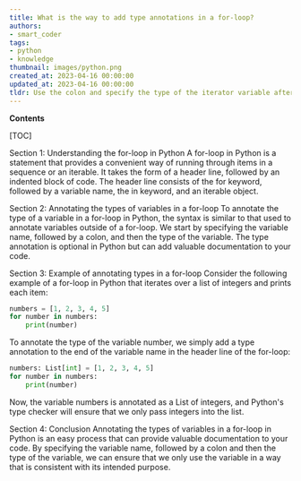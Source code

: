 ```yaml
---
title: What is the way to add type annotations in a for-loop?
authors:
- smart_coder
tags:
- python
- knowledge
thumbnail: images/python.png
created_at: 2023-04-16 00:00:00
updated_at: 2023-04-16 00:00:00
tldr: Use the colon and specify the type of the iterator variable after it, for example `for I int in range(10)` to annotate the type of the iterator variable in a for-loop in Python.
---
```


**Contents**

[TOC]

Section 1: Understanding the for-loop in Python
A for-loop in Python is a statement that provides a convenient way of running through items in a sequence or an iterable. It takes the form of a header line, followed by an indented block of code. The header line consists of the for keyword, followed by a variable name, the in keyword, and an iterable object.

Section 2: Annotating the types of variables in a for-loop
To annotate the type of a variable in a for-loop in Python, the syntax is similar to that used to annotate variables outside of a for-loop. We start by specifying the variable name, followed by a colon, and then the type of the variable. The type annotation is optional in Python but can add valuable documentation to your code.

Section 3: Example of annotating types in a for-loop
Consider the following example of a for-loop in Python that iterates over a list of integers and prints each item:

```python
numbers = [1, 2, 3, 4, 5]
for number in numbers:
    print(number)
```

To annotate the type of the variable number, we simply add a type annotation to the end of the variable name in the header line of the for-loop:

```python
numbers: List[int] = [1, 2, 3, 4, 5]
for number in numbers:
    print(number)
```

Now, the variable numbers is annotated as a List of integers, and Python's type checker will ensure that we only pass integers into the list.

Section 4: Conclusion
Annotating the types of variables in a for-loop in Python is an easy process that can provide valuable documentation to your code. By specifying the variable name, followed by a colon and then the type of the variable, we can ensure that we only use the variable in a way that is consistent with its intended purpose.
